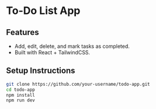 # To-Do List App

## Features
- Add, edit, delete, and mark tasks as completed.
- Built with React + TailwindCSS.

## Setup Instructions
```bash
git clone https://github.com/your-username/todo-app.git
cd todo-app
npm install
npm run dev
